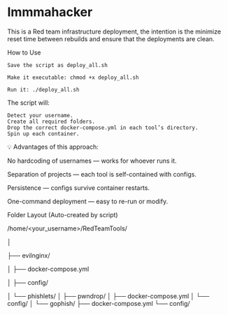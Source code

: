 # Immmahacker
This is a Red team infrastructure deployment, the intention is the minimize reset time between rebuilds and ensure that the deployments are clean. 

How to Use

    Save the script as deploy_all.sh

    Make it executable: chmod +x deploy_all.sh

    Run it: ./deploy_all.sh

The script will:

    Detect your username.
    Create all required folders.
    Drop the correct docker-compose.yml in each tool’s directory.
    Spin up each container.

💡 Advantages of this approach:

No hardcoding of usernames — works for whoever runs it.

Separation of projects — each tool is self-contained with configs.

Persistence — configs survive container restarts.

One-command deployment — easy to re-run or modify.

Folder Layout (Auto-created by script)


/home/<your_username>/RedTeamTools/

│

├── evilnginx/

│   ├── docker-compose.yml

│   ├── config/

│   └── phishlets/
│
├── pwndrop/
│   ├── docker-compose.yml
│   └── config/
│
└── gophish/
    ├── docker-compose.yml
    └── config/
